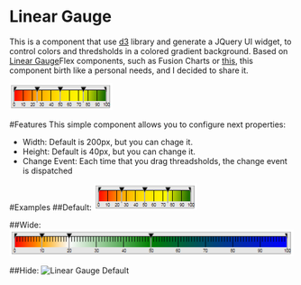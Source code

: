 # Linear Gauge
This is a component that use [d3](http://d3js.org/) library and generate a JQuery UI widget, to control colors and thredsholds in a colored gradient background.
Based on [Linear Gauge](http://docs.fusioncharts.com/flex/charts/)Flex components, such as Fusion Charts or [this](http://www.ardisialabs.com/flex-components/linearGauges), this component birth like a personal needs, and I decided to share it.

![Linear Gauge Default](https://raw.githubusercontent.com/lflores/linear-gauge/master/images/linear-gauge.png)

#Features
This simple component allows you to configure next properties:
* Width: Default is 200px, but you can chage it.
* Height: Default is 40px, but you can change it.
* Change Event: Each time that you drag threadsholds, the change event is dispatched

#Examples
##Default:
![Linear Gauge Default](https://raw.githubusercontent.com/lflores/linear-gauge/master/src/images/linear-gauge.png)

##Wide:
![Linear Gauge Default](https://raw.githubusercontent.com/lflores/linear-gauge/master/src/images/linear-gauge-wide.png)

##Hide:
![Linear Gauge Default](https://raw.githubusercontent.com/lflores/linear-gauge/master/src/images/linear-gauge-hide.png)
